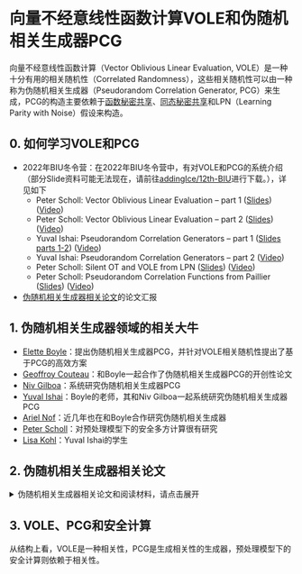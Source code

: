 # 向量不经意线性函数计算VOLE和伪随机相关生成器PCG

向量不经意线性函数计算（Vector Oblivious Linear Evaluation, VOLE）是一种十分有用的相关随机性（Correlated Randomness），这些相关随机性可以由一种称为伪随机相关生成器（Pseudorandom Correlation Generator, PCG）来生成，PCG的构造主要依赖于[函数秘密共享](https://github.com/Stu-Yang/HITSZ-SecurityGroup-MPC/tree/main/mpc/mpc-research/function-secret-sharing)、[同态秘密共享](https://github.com/Stu-Yang/HITSZ-SecurityGroup-MPC/tree/main/mpc/mpc-research/homomorphic-secret-sharing)和LPN（Learning Parity with Noise）假设来构造。

## 0. 如何学习VOLE和PCG

+ 2022年BIU冬令营：在2022年BIU冬令营中，有对VOLE和PCG的系统介绍（部分Slide资料可能无法现在，请前往[addingIce/12th-BIU](https://github.com/addingIce/The-12th-BIU-Winter-School-on-Cryptography)进行下载。），详见如下
  + Peter Scholl: Vector Oblivious Linear Evaluation – part 1 ([Slides](http://cyber.biu.ac.il/wp-content/uploads/2021/11/Vector_Oblivious_Linear_Evaluation-1.pdf)) ([Video](https://www.youtube.com/watch?v=ZfdXY_oLhSo&list=PL8Vt-7cSFnw1F7bBFws2kWA-7JVFkqKTy&index=9&t=9s))
  + Peter Scholl: Vector Oblivious Linear Evaluation – part 2 ([Slides](http://cyber.biu.ac.il/wp-content/uploads/2021/11/Vector_Oblivious_Linear_Evaluation-2.pdf)) ([Video](https://www.youtube.com/watch?v=i0Y6wdOgRR8&list=PL8Vt-7cSFnw1F7bBFws2kWA-7JVFkqKTy&index=10&t=4s))
  + Yuval Ishai: Pseudorandom Correlation Generators – part 1 ([Slides parts 1-2](http://cyber.biu.ac.il/wp-content/uploads/2021/11/pcg-Yuval_Ishai.pdf)) ([Video](https://www.youtube.com/watch?v=A2jWB6mlUPE&list=PL8Vt-7cSFnw1F7bBFws2kWA-7JVFkqKTy&index=11&t=5s))
  + Yuval Ishai: Pseudorandom Correlation Generators – part 2 ([Video](https://www.youtube.com/watch?v=AkfRu0yYkGU&list=PL8Vt-7cSFnw1F7bBFws2kWA-7JVFkqKTy&index=12&t=3s))
  + Peter Scholl: Silent OT and VOLE from LPN  ([Slides](http://cyber.biu.ac.il/wp-content/uploads/2021/11/pcg-3.pdf)) ([Video](https://www.youtube.com/watch?v=OxXBa-pUwa4&list=PL8Vt-7cSFnw1F7bBFws2kWA-7JVFkqKTy&index=19))
  + Peter Scholl: Pseudorandom Correlation Functions from Paillier ([Slides](http://cyber.biu.ac.il/wp-content/uploads/2021/11/pcg-4.pdf)) ([Video](https://www.youtube.com/watch?v=TbUQa-bJAHM&list=PL8Vt-7cSFnw1F7bBFws2kWA-7JVFkqKTy&index=20&t=1s))
+ [伪随机相关生成器相关论文](https://github.com/Stu-Yang/HITSZ-SecurityGroup-MPC/edit/main/mpc/mpc-research/vole-and-pcg/README.md#2-%E4%BC%AA%E9%9A%8F%E6%9C%BA%E7%9B%B8%E5%85%B3%E7%94%9F%E6%88%90%E5%99%A8%E7%9B%B8%E5%85%B3%E8%AE%BA%E6%96%87)的论文汇报

## 1. 伪随机相关生成器领域的相关大牛
+ [Elette Boyle](https://cs.idc.ac.il/~elette/)：提出伪随机相关生成器PCG，并针对VOLE相关随机性提出了基于PCG的高效方案
+ [Geoffroy Couteau](https://geoffroycouteau.github.io/)：和Boyle一起合作了伪随机相关生成器PCG的开创性论文
+ [Niv Gilboa](https://www.bgu.ac.il/~gilboan)：系统研究伪随机相关生成器PCG
+ [Yuval Ishai](https://www.cs.technion.ac.il/~yuvali/)：Boyle的老师，其和Niv Gilboa一起系统研究伪随机相关生成器PCG
+ [Ariel Nof](https://u.cs.biu.ac.il/~nofarie/)：近几年也在和Boyle合作研究伪随机相关生成器
+ [Peter Scholl](https://dblp.org/pid/00/10576.html)：对预处理模型下的安全多方计算很有研究
+ [Lisa Kohl](https://lisakohl.me/)：Yuval Ishai的学生

## 2. 伪随机相关生成器相关论文

<details>
<summary>伪随机相关生成器相关论文和阅读材料，请点击展开</summary>

### 2.1 相关论文

+ ***[Bea91]Efficient Multiparty Protocols Using Circuit Randomization***
  + 预处理模型最早源于Beaver的工作，Beaver针对BGW协议的复杂乘法运算，提出了乘法三元组的概念（后也称Beaver三元组），用一轮交互便可完成一次乘法运算，大大提高了乘法运算的效率。
  + 论文发表在CRYPTO 1991，论文链接见[Springer](https://link.springer.com/chapter/10.1007/3-540-46766-1_34)
+ ***[IKM+13]On the Power of Correlated Randomness in Secure Computation***
  + Ishai等人在2013年研究了相关随机性能在多大程度上帮助构造不诚实大多数的安全多方计算协议，称为OTTT协议
  + 论文发表在TCC，论文链接见[Springer](https://link.springer.com/chapter/10.1007/978-3-642-36594-2_34)，[eprint](https://www.iacr.org/archive/tcc2013/77850598/77850598.pdf)
+ ***Function Secret Sharing***
  + Elette Boyle等人在2015年提出函数秘密共享（Function Secret Sharing, FSS），详见[Function Secret Sharing](https://github.com/Stu-Yang/HITSZ-SecurityGroup-MPC/tree/main/mpc/mpc-research/function-secret-sharing)
+ :triangular_flag_on_post:***Homomorphic Secret Sharing***
  + Elette Boyle等人在2016年提出同态秘密共享（Homomorphic Secret Sharing, HSS），详见[Homomorphic Secret Sharing](https://github.com/Stu-Yang/HITSZ-SecurityGroup-MPC/tree/main/mpc/mpc-research/homomorphic-secret-sharing)。在研究同态秘密共享时，Boyle等人提出了伪随机相关生成器的概念。
  + [BGI16]Breaking the Circuit Size Barrier for Secure Computation Under DDH：同态秘密共享的开山之作，发表在Crypto 2016，论文链接见[eprint](https://eprint.iacr.org/2016/585)
  + [BGI17]Group-Based Secure Computation: Optimizing Rounds, Communication, and Computation：同态秘密共享的开山续作，发表在EuroCrypto 2017，论文链接见[Springer](https://link.springer.com/chapter/10.1007/978-3-319-56614-6_6) 
  + [BCG+17]Homomorphic Secret Sharing: Optimizations and Applications：同态秘密共享的系统研究，发表在CCS 2017，论文链接见[eprint](https://eprint.iacr.org/2018/419)
+ ***[BCGI18]Compressing Vector OLE***
  + 基于函数秘密共享和LPN假设提出了一种快速生成 VOLE 伪随机实例的新方法
  + 论文发表在CCS 2018，论文链接见[ACM](https://dl.acm.org/doi/10.1145/3243734.3243868)，[eprint](https://eprint.iacr.org/2019/273)
+ :triangular_flag_on_post:***[BCG+19]Efficient Pseudorandom Correlation Generators: Silent OT Extension and More***
  + 正式提出伪随机相关生成器，并给出其定义和安全性定义，同时为OT相关性、两方相关性和多方相关性提出伪随机相关生成器构造
  + 论文发表在CRYPTO 2019，论文链接见[Springer](https://link.springer.com/chapter/10.1007/978-3-030-26954-8_16)，[eprint](https://eprint.iacr.org/2019/448)
+ ***[BCG+19]Efficient Two-Round OT Extension and Silent Non-Interactive Secure Computation***
  + 基于伪随机相关生成器构造了两轮的OT扩展
  + 论文发表在CCS 2019，论文链接见[ACM](https://dl.acm.org/doi/10.1145/3319535.3354255)，[eprint](https://eprint.iacr.org/2019/1159)
+ ***[BCG+20]Efficient Pseudorandom Correlation Generators from Ring-LPN***
  + 基于环上LPN假设设计了高效的伪随机相关生成器构造
  + 论文发表在CRYPTO 2020，论文链接见[Springer](https://link.springer.com/chapter/10.1007/978-3-030-26954-8_16)，[eprint](https://eprint.iacr.org/2019/448)
+ ***[BCG+20]Correlated Pseudorandom Functions from Variable-Density LPN***
  + 基于Variable-Density LPN的伪随机相关函数，其是伪随机相关生成器的推广
  + 论文发表在FOCS 2020，论文链接见[eprint](https://eprint.iacr.org/2020/1417)
+ ***[BGIN21]Sublinear GMW-Style Compiler for MPC with Preprocessing***
  + 提出了具有亚线性离线阶段的GMW范式安全多方计算
  + 论文发表在CRYPTO 2021，论文链接见[SPringer](https://link.springer.com/chapter/10.1007/978-3-030-84245-1_16)，[eprint](https://eprint.iacr.org/2022/261)
+ ***[BGIN22]Efficient Pseudorandom Correlation Generators from Ring-LPN***
  + 基于环上LPN假设设计了高效的伪随机相关生成器构造
  + 论文发表在EUROCRYPT 2022，论文链接见[Springer](https://link.springer.com/chapter/10.1007/978-3-031-06944-4_15)
+ ***[BCM22]Correlated Pseudorandomness from Expand-Accumulate Codes***
  + 引入了一种基于所谓的扩展累积码的简单 PCG 新设计
  + 论文发表在CRYPTO 2022，论文链接见[Springer](https://link.springer.com/chapter/10.1007/978-3-031-15979-4_21)，[eprint](https://eprint.iacr.org/2022/1014)
+ ***[BCM22]Sublinear Secure Computation from New Assumptions***
  + 通过利用新技术来扩展亚线性通信的计算假设集
  + 论文发表在TCC 2022，论文链接见[Springer](https://link.springer.com/chapter/10.1007/978-3-031-22365-5_5)，[eprint](https://eprint.iacr.org/2023/513)
+ ***[AS22]Low-Communication Multiparty Triple Generation for SPDZ from Ring-LPN***
  + 基于3方DPF构造，提出了面向SPDZ的多方元组生成，而现有工作支持两方的构造
  + 论文发表在PKC 2022，论文链接见[Springer](https://link.springer.com/chapter/10.1007/978-3-030-97121-2_9)，[eprint](https://eprint.iacr.org/2022/315.pdf)
+ ***[BCG+23]Oblivious Transfer with Constant Computational Overhead***
  + 基于用于bit-OT相关的恒定开销伪随机相关生成器PCG，提出了具有常数计算代价的不经意传输协议
  + 论文发表在EUROCRYPT 2023，论文链接见[Springer](https://link.springer.com/chapter/10.1007/978-3-031-30545-0_10)，[eprint](https://eprint.iacr.org/2023/817)
+ ***[BCM23]Sublinear-Communication Secure Multiparty Computation Does Not Require FHE***
  + 基于N方函数秘密共享的特定形式构建了一个用于实现安全N+1方计算框架，且离线通信为亚线性复杂度
  + 论文发表在EUROCRYPT 2023，论文链接见[Springer](https://link.springer.com/chapter/10.1007/978-3-031-30617-4_6)
+ ***[CD23]Pseudorandom Correlation Functions from Variable-Density LPN, Revisited***
  + [BCG+20]Correlated Pseudorandom Functions from Variable-Density LPN的进一步工作
  + 发表在PKC 23，论文链接见[Springe](https://link.springer.com/chapter/10.1007/978-3-031-31371-4_8)，[eprint](https://eprint.iacr.org/2023/650)

### 2.2 相关随机性阅读材料

这里列出一些相关随机性，以及对应的论文
+ 乘法三元组，以及认证乘法三元组
+ 二项式元组和算术元组
  + ***[RRKK22]Arithmetic Tuples for MPC***
    + 作者为Pascal Reisert, Marc Rivinius,Toomas Krips, Ralf Kuesters，论文链接见[eprint](https://eprint.iacr.org/2022/667)
+ OT相关随机性（ROT、COT和OT）
+ VOLE相关随机性（OLE、R-OLE和VOLE）
+ 查找表（Lookup Table）
  + ***[IKM+13]On the Power of Correlated Randomness in Secure Computation***
    + Ishai等人在2013年研究了相关随机性能在多大程度上帮助构造不诚实大多数的安全多方计算协议，称为OTTT协议
    + 论文发表在TCC 2013，论文链接见[Springer](https://link.springer.com/chapter/10.1007/978-3-642-36594-2_34)，[eprint](https://www.iacr.org/archive/tcc2013/77850598/77850598.pdf)
  + ***[DNNR17]The TinyTable protocol for 2-Party Secure Computation, or: Gate-scrambling Revisited***
    + 利用真值表来实现所有函数的预处理模型下安全计算，该方法针对布尔电路
    + 发表在Crypto 2017，论文链接见[Springer](https://link.springer.com/chapter/10.1007/978-3-319-63688-7_6)，[eprint](https://eprint.iacr.org/2016/695)
  + ***[DKS+17]Pushing the Communication Barrier in Secure Computation using Lookup Tables***
    + 发表在NDSS 2017，论文链接见[eprint](https://eprint.iacr.org/2018/486.pdf)
  + ***[BHS+23]FLUTE: Fast and Secure Lookup Table Evaluations***
    + 发表在SP 2023，论文链接见[eprint]([https://eprint.iacr.org/2018/486.pdf](https://eprint.iacr.org/2023/499)https://eprint.iacr.org/2023/499)

</details>

## 3. VOLE、PCG和安全计算

从结构上看，VOLE是一种相关性，PCG是生成相关性的生成器，预处理模型下的安全计算则依赖于相关性。

